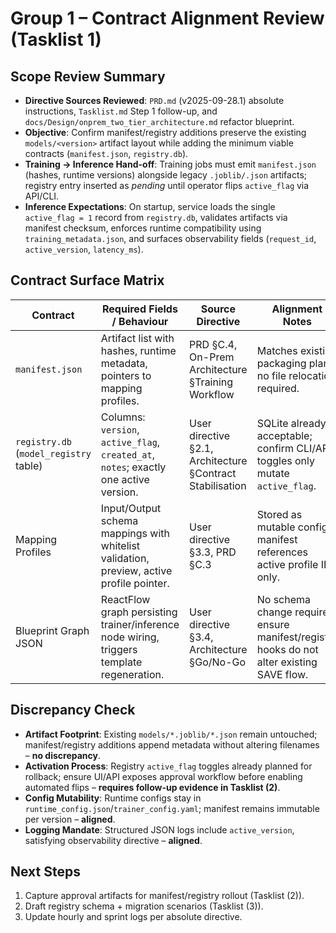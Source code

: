 # Group 1 – Contract Alignment Review (Tasklist 1)

## Scope Review Summary
- **Directive Sources Reviewed**: `PRD.md` (v2025-09-28.1) absolute instructions, `Tasklist.md` Step 1 follow-up, and `docs/Design/onprem_two_tier_architecture.md` refactor blueprint.
- **Objective**: Confirm manifest/registry additions preserve the existing `models/<version>` artifact layout while adding the minimum viable contracts (`manifest.json`, `registry.db`).
- **Training → Inference Hand-off**: Training jobs must emit `manifest.json` (hashes, runtime versions) alongside legacy `.joblib/.json` artifacts; registry entry inserted as *pending* until operator flips `active_flag` via API/CLI.
- **Inference Expectations**: On startup, service loads the single `active_flag = 1` record from `registry.db`, validates artifacts via manifest checksum, enforces runtime compatibility using `training_metadata.json`, and surfaces observability fields (`request_id`, `active_version`, `latency_ms`).

## Contract Surface Matrix
| Contract | Required Fields / Behaviour | Source Directive | Alignment Notes |
| --- | --- | --- | --- |
| `manifest.json` | Artifact list with hashes, runtime metadata, pointers to mapping profiles. | PRD §C.4, On-Prem Architecture §Training Workflow | Matches existing packaging plan; no file relocation required. |
| `registry.db` (`model_registry` table) | Columns: `version`, `active_flag`, `created_at`, `notes`; exactly one active version. | User directive §2.1, Architecture §Contract Stabilisation | SQLite already acceptable; confirm CLI/API toggles only mutate `active_flag`. |
| Mapping Profiles | Input/Output schema mappings with whitelist validation, preview, active profile pointer. | User directive §3.3, PRD §C.3 | Stored as mutable config; manifest references active profile ID only. |
| Blueprint Graph JSON | ReactFlow graph persisting trainer/inference node wiring, triggers template regeneration. | User directive §3.4, Architecture §Go/No-Go | No schema change required; ensure manifest/registry hooks do not alter existing SAVE flow. |

## Discrepancy Check
- **Artifact Footprint**: Existing `models/*.joblib/*.json` remain untouched; manifest/registry additions append metadata without altering filenames – **no discrepancy**.
- **Activation Process**: Registry `active_flag` toggles already planned for rollback; ensure UI/API exposes approval workflow before enabling automated flips – **requires follow-up evidence in Tasklist (2)**.
- **Config Mutability**: Runtime configs stay in `runtime_config.json`/`trainer_config.yaml`; manifest remains immutable per version – **aligned**.
- **Logging Mandate**: Structured JSON logs include `active_version`, satisfying observability directive – **aligned**.

## Next Steps
1. Capture approval artifacts for manifest/registry rollout (Tasklist (2)).
2. Draft registry schema + migration scenarios (Tasklist (3)).
3. Update hourly and sprint logs per absolute directive.
